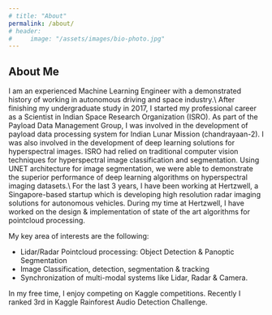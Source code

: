 ```yaml
---
# title: "About"
permalink: /about/
# header:
#     image: "/assets/images/bio-photo.jpg"
---
```


## About Me
I am an experienced Machine Learning Engineer with a demonstrated history of working in autonomous driving and space industry.\\
After finishing my undergraduate study in 2017, I started my professional career as a Scientist in Indian Space Research Organization (ISRO). As part of the Payload Data Management Group, I was involved in the development of payload data processing system for Indian Lunar Mission (chandrayaan-2). I was also involved in the development of deep learning solutions for hyperspectral images. ISRO had relied on traditional computer vision techniques for hyperspectral image classification and segmentation. Using UNET architecture for image segmentation, we were able to demonstrate the superior performance of deep learning algorithms on hyperspectral imaging datasets.\\
For the last 3 years, I have been working at Hertzwell, a Singapore-based startup which is developing high resolution radar imaging solutions for autonomous vehicles. During my time at Hertzwell, I have worked on the design & implementation of state of the art algorithms for pointcloud processing. 

My key area of interests are the following:
- Lidar/Radar Pointcloud processing: Object Detection & Panoptic Segmentation 
- Image Classification, detection, segmentation & tracking 
- Synchronization of multi-modal systems like Lidar, Radar & Camera.


In my free time, I enjoy competing on Kaggle competitions. Recently I ranked 3rd in Kaggle Rainforest Audio Detection Challenge.